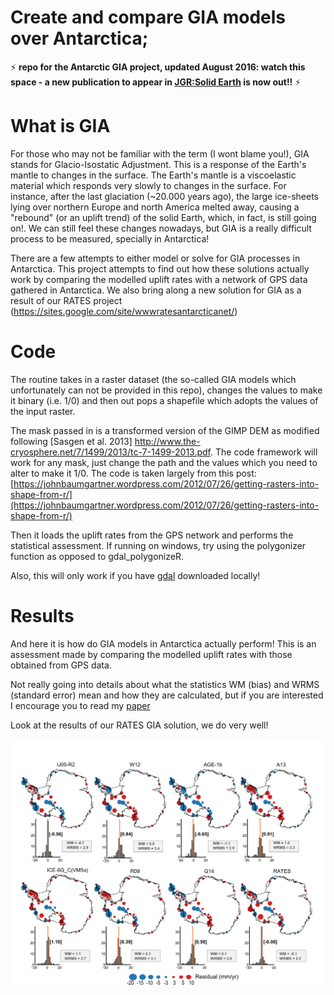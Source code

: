 # Create and compare GIA models over Antarctica; 
:zap: **repo for the Antarctic GIA project, updated August 2016: watch this space  - a new publication to appear in [JGR:Solid Earth](http://onlinelibrary.wiley.com/doi/10.1002/2016JB013154/abstract) is now out!!** :zap:

# What is GIA
For those who may not be familiar with the term (I wont blame you!), GIA stands for Glacio-Isostatic Adjustment. This is a response of the Earth's mantle to changes in the surface. 
The Earth's mantle is a viscoelastic material which responds very slowly to changes in the surface. For instance, after the last glaciation (~20.000 years ago), the large ice-sheets lying over northern Europe and north America melted away, causing a "rebound" (or an uplift trend) of the solid Earth, which, in fact, is still going on!.
We can still feel these changes nowadays, but GIA is a really difficult process to be measured, specially in Antarctica! 

There are a few attempts to either model or solve for GIA processes in Antarctica. This project attempts to find out how these solutions actually work by comparing the modelled uplift rates with a network of GPS data gathered in Antarctica. 
We also bring along a new solution for GIA as a result of our RATES project (https://sites.google.com/site/wwwratesantarcticanet/)


# Code
The routine takes in a raster dataset (the so-called GIA models which unfortunately can not be provided in this repo), changes the values to make it binary (i.e. 1/0) and then out pops a shapefile which adopts the values of the input raster.

The mask passed in is a transformed version of the GIMP DEM as modified following [Sasgen et al. 2013] http://www.the-cryosphere.net/7/1499/2013/tc-7-1499-2013.pdf. 
The code framework will work for any mask, just change the path and the values which you need to alter to make it 1/0.
The code is taken largely from this post: [https://johnbaumgartner.wordpress.com/2012/07/26/getting-rasters-into-shape-from-r/](https://johnbaumgartner.wordpress.com/2012/07/26/getting-rasters-into-shape-from-r/)

Then it loads the uplift rates from the GPS network and performs the statistical assessment.
If running on windows, try using the polygonizer function as opposed to gdal_polygonizeR.

Also, this will only work if you have [gdal](http://www.gdal.org/) downloaded locally!

# Results
And here it is how do GIA models in Antarctica actually perform! This is an assessment made by comparing the modelled uplift rates with those obtained from GPS data.

Not really going into details about what the statistics WM (bias) and WRMS (standard error) mean and how they are calculated, but if you are interested I encourage you to read my [paper](http://onlinelibrary.wiley.com/doi/10.1002/2016JB013154/abstract)

Look at the results of our RATES GIA solution, we do very well! 

![How do GIA models in Antarctica actually perform - An assessment using GPS data](Fig5.jpg?raw=true "How do GIA models in Antarctica actually perform - An assessment using GPS data")
